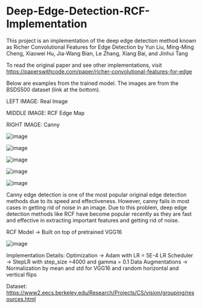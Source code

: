 # Deep-Edge-Detection-RCF-Implementation

This project is an implementation of the deep edge detection method known as Richer Convolutional Features for Edge Detection by Yun Liu, Ming-Ming Cheng, Xiaowei Hu, Jia-Wang Bian, Le Zhang, Xiang Bai, and Jinhui Tang

To read the original paper and see other implementations, visit https://paperswithcode.com/paper/richer-convolutional-features-for-edge

Below are examples from the trained model. The images are from the BSDS500 dataset (link at the bottom). 

LEFT IMAGE: Real Image

MIDDLE IMAGE: RCF Edge Map

RIGHT IMAGE: Canny


![image](https://github.com/nickd16/Deep-Edge-Detection---RCF-Implementation/assets/108239710/72d2a0ef-73f3-4df8-9f08-440ea7012b4d)


![image](https://github.com/nickd16/Deep-Edge-Detection---RCF-Implementation/assets/108239710/45bd96e0-1aa9-409b-92de-c055847105c5)


![image](https://github.com/nickd16/Deep-Edge-Detection---RCF-Implementation/assets/108239710/6241d1ff-49b1-4546-8411-b12d73b5c565)


![image](https://github.com/nickd16/Deep-Edge-Detection---RCF-Implementation/assets/108239710/0a7c6810-c0c5-4460-af31-84b1515bad09)


![image](https://github.com/nickd16/Deep-Edge-Detection---RCF-Implementation/assets/108239710/3f2a1dfd-8750-4cbc-bcd8-acce3a083bd7)


Canny edge detection is one of the most popular original edge detection methods due to its speed and effectiveness. However, canny fails in most cases in getting rid of noise in an image. Due to this problem, deep edge detection methods like RCF have become popular recently as they are fast and effective in extracting important features and getting rid of noise. 


RCF Model -> Built on top of pretrained VGG16 

![image](https://github.com/nickd16/Deep-Edge-Detection---RCF-Implementation/assets/108239710/c933d490-b650-45d4-8ffa-5d4c089e642e)


Implementation Details:
Optimization -> Adam with LR = 5E-4
LR Scheduler -> StepLR with step_size =4000 and gamma = 0.1
Data Augmentations -> Normalization by mean and std for VGG16 and random horizontal and vertical flips

Dataset: https://www2.eecs.berkeley.edu/Research/Projects/CS/vision/grouping/resources.html
